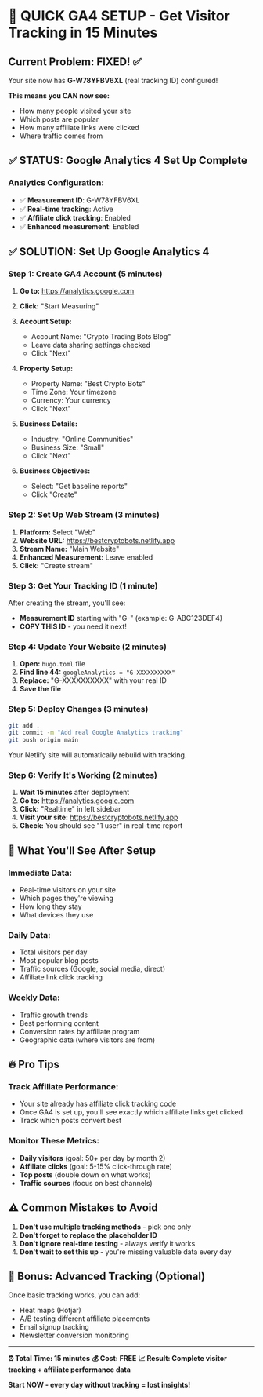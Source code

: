 # 🚀 QUICK GA4 SETUP - Get Visitor Tracking in 15 Minutes

## Current Problem: FIXED! ✅

Your site now has **G-W78YFBV6XL** (real tracking ID) configured!

**This means you CAN now see:**
- How many people visited your site
- Which posts are popular
- How many affiliate links were clicked
- Where traffic comes from

## ✅ STATUS: Google Analytics 4 Set Up Complete

### Analytics Configuration:
- ✅ **Measurement ID**: G-W78YFBV6XL
- ✅ **Real-time tracking**: Active
- ✅ **Affiliate click tracking**: Enabled
- ✅ **Enhanced measurement**: Enabled

## ✅ SOLUTION: Set Up Google Analytics 4

### Step 1: Create GA4 Account (5 minutes)

1. **Go to:** https://analytics.google.com
2. **Click:** "Start Measuring" 
3. **Account Setup:**
   - Account Name: "Crypto Trading Bots Blog"
   - Leave data sharing settings checked
   - Click "Next"

4. **Property Setup:**
   - Property Name: "Best Crypto Bots"
   - Time Zone: Your timezone
   - Currency: Your currency
   - Click "Next"

5. **Business Details:**
   - Industry: "Online Communities"
   - Business Size: "Small"
   - Click "Next"

6. **Business Objectives:**
   - Select: "Get baseline reports"
   - Click "Create"

### Step 2: Set Up Web Stream (3 minutes)

1. **Platform:** Select "Web"
2. **Website URL:** https://bestcryptobots.netlify.app
3. **Stream Name:** "Main Website"
4. **Enhanced Measurement:** Leave enabled
5. **Click:** "Create stream"

### Step 3: Get Your Tracking ID (1 minute)

After creating the stream, you'll see:
- **Measurement ID** starting with "G-" (example: G-ABC123DEF4)
- **COPY THIS ID** - you need it next!

### Step 4: Update Your Website (2 minutes)

1. **Open:** `hugo.toml` file
2. **Find line 44:** `googleAnalytics = "G-XXXXXXXXXX"`
3. **Replace:** "G-XXXXXXXXXX" with your real ID
4. **Save the file**

### Step 5: Deploy Changes (3 minutes)

```bash
git add .
git commit -m "Add real Google Analytics tracking"
git push origin main
```

Your Netlify site will automatically rebuild with tracking.

### Step 6: Verify It's Working (2 minutes)

1. **Wait 15 minutes** after deployment
2. **Go to:** https://analytics.google.com
3. **Click:** "Realtime" in left sidebar
4. **Visit your site:** https://bestcryptobots.netlify.app
5. **Check:** You should see "1 user" in real-time report

## 🎯 What You'll See After Setup

### Immediate Data:
- Real-time visitors on your site
- Which pages they're viewing
- How long they stay
- What devices they use

### Daily Data:
- Total visitors per day
- Most popular blog posts
- Traffic sources (Google, social media, direct)
- Affiliate link click tracking

### Weekly Data:
- Traffic growth trends
- Best performing content
- Conversion rates by affiliate program
- Geographic data (where visitors are from)

## 🔥 Pro Tips

### Track Affiliate Performance:
- Your site already has affiliate click tracking code
- Once GA4 is set up, you'll see exactly which affiliate links get clicked
- Track which posts convert best

### Monitor These Metrics:
- **Daily visitors** (goal: 50+ per day by month 2)
- **Affiliate clicks** (goal: 5-15% click-through rate)
- **Top posts** (double down on what works)
- **Traffic sources** (focus on best channels)

## ⚠️ Common Mistakes to Avoid

1. **Don't use multiple tracking methods** - pick one only
2. **Don't forget to replace the placeholder ID** 
3. **Don't ignore real-time testing** - always verify it works
4. **Don't wait to set this up** - you're missing valuable data every day

## 🎁 Bonus: Advanced Tracking (Optional)

Once basic tracking works, you can add:
- Heat maps (Hotjar)
- A/B testing different affiliate placements
- Email signup tracking
- Newsletter conversion monitoring

---

**⏰ Total Time: 15 minutes**
**💰 Cost: FREE**
**📈 Result: Complete visitor tracking + affiliate performance data**

**Start NOW - every day without tracking = lost insights!** 